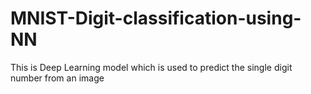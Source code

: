 # MNIST-Digit-classification-using-NN

This is Deep Learning model which is used to predict the single digit number from an image

